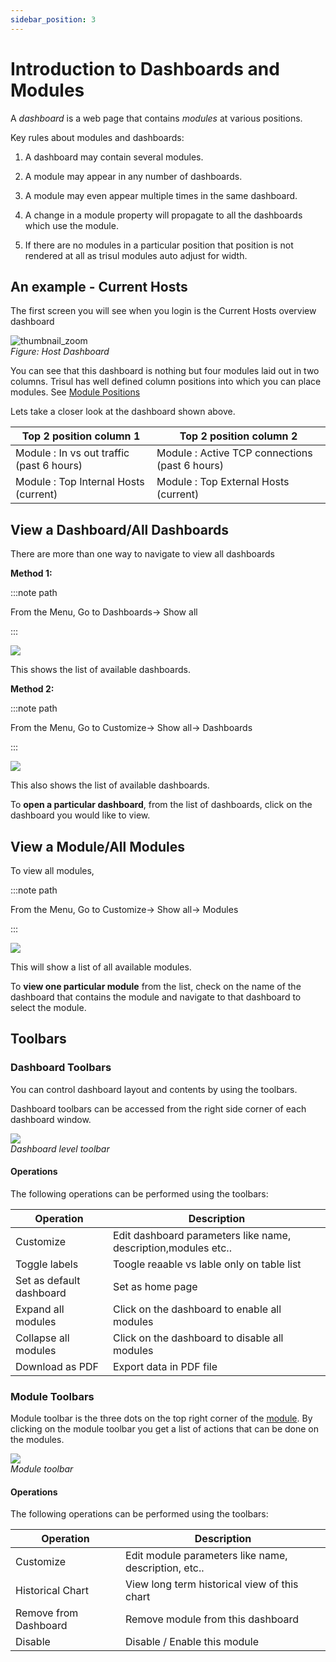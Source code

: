 ```yaml
---
sidebar_position: 3
---
```


# Introduction to Dashboards and Modules

A *dashboard* is a web page that contains *modules* at various
positions.

Key rules about modules and dashboards:

1. A dashboard may contain several modules.  

2. A module may appear in any number of dashboards.  

3. A module may even appear multiple times in the same dashboard.  

4. A change in a module property will propagate to all the dashboards
   which use the module.  

5. If there are no modules in a particular position that position is not
   rendered at all as trisul modules auto adjust for width.

## An example - Current Hosts

The first screen you will see when you login is the Current Hosts
overview dashboard

![thumbnail_zoom](images/host_dashboard.png "thumbnail_zoom")  
*Figure: Host Dashboard*

You can see that this dashboard is nothing but four modules laid out in
two columns. Trisul has well defined column positions into which you can
place modules. See [Module Positions](/docs/ug/ui/modules#add-modules-to-a-newexisting-dashboard)

Lets take a closer look at the dashboard shown above.

| Top 2 position column 1                   | Top 2 position column 2                        |
| ----------------------------------------- | ---------------------------------------------- |
| Module : In vs out traffic (past 6 hours) | Module : Active TCP connections (past 6 hours) |
| Module : Top Internal Hosts (current)     | Module : Top External Hosts (current)          |

## View a Dashboard/All Dashboards

There are more than one way to navigate to view all dashboards

**Method 1:**

:::note path

From the Menu, Go to Dashboards-> Show all

:::

![](images/viewalldashboards.png)

This shows the list of available dashboards.

**Method 2:**

:::note path

From the Menu, Go to Customize-> Show all-> Dashboards

:::

![](images/viewalldashboards1.png)

This also shows the list of available dashboards.

To **open a particular dashboard**, from the list of dashboards, click on the dashboard you would like to view.

## View a Module/All Modules

To view all modules,

:::note path

From the Menu, Go to Customize-> Show all-> Modules

:::

![](images/viewallmodules.png)

This will show a list of all available modules.

To **view one particular module** from the list, check on the name of the dashboard that contains the module and navigate to that dashboard to select the module.

## Toolbars

### Dashboard Toolbars

You can control dashboard layout and contents by using the toolbars.

Dashboard toolbars can be accessed from the right side corner of each
dashboard window. 

![](images/toolbars/dashboard_icons.png)  
*Dashboard level toolbar*

#### Operations

The following operations can be performed using the toolbars:

| Operation                | Description                                                    |
| ------------------------ | -------------------------------------------------------------- |
| Customize                | Edit dashboard parameters like name, description,modules etc.. |
| Toggle labels            | Toogle reaable vs lable only on table list                     |
| Set as default dashboard | Set as home page                                               |
| Expand all modules       | Click on the dashboard to enable all modules                   |
| Collapse all modules     | Click on the dashboard to disable all modules                  |
| Download as PDF          | Export data in PDF file                                        |

### Module Toolbars

Module toolbar is the three dots on the top right corner of the [module](/docs/ug/ui/dashmod_intro#view-a-moduleall-modules). By clicking on the module toolbar you get a list of actions that can be done on the modules.

![](images/toolbars/module_icons.png)  
*Module toolbar*

#### Operations

The following operations can be performed using the toolbars:

| Operation             | Description                                          |
| --------------------- | ---------------------------------------------------- |
| Customize             | Edit module parameters like name, description, etc.. |
| Historical Chart      | View long term historical view of this chart         |
| Remove from Dashboard | Remove module from this dashboard                    |
| Disable               | Disable / Enable this module                         |

# 
